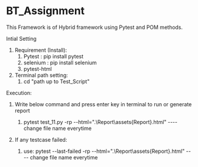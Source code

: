 # BT_Assignment

This Framework is of Hybrid framework using Pytest and POM methods.

Intial Setting
1. Requirement (Install):
   1. Pytest : pip install pytest
   2. selenium : pip install selenium
   3. pytest-html     
2. Terminal path setting:
   1. cd "path up to Test_Script"

Execution:
1. Write below command and press enter key in terminal to run or generate report
   1. pytest test_11.py -rp --html=".\Report\assets\{Report}.html"         ---- change file name everytime 

2. If any testcase failed:
   1. use: pytest --last-failed -rp --html=".\Report\assets\{Report}.html"        ---- change file name everytime

